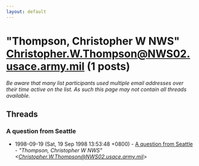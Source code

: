 ```yaml
---
layout: default
---
```


# "Thompson, Christopher W NWS" <Christopher.W.Thompson@NWS02.usace.army.mil> (1 posts)

_Be aware that many list participants used multiple email addresses over their time active on the list. As such this page may not contain all threads available._

## Threads

### A question from Seattle
+ 1998-09-19 (Sat, 19 Sep 1998 13:53:48 +0800) - [A question from Seattle](/archive/1998/09/d3fe12e80cc41c22467112ab3588a67f72ea0767254db80fbf8167c823494672) - _"Thompson, Christopher W NWS" \<Christopher.W.Thompson@NWS02.usace.army.mil\>_

